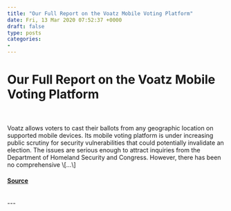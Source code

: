 ```yaml
---
title: "Our Full Report on the Voatz Mobile Voting Platform"
date: Fri, 13 Mar 2020 07:52:37 +0000
draft: false
type: posts
categories: 
- 
---
```

# Our Full Report on the Voatz Mobile Voting Platform

<br/>

<br/>
Voatz allows voters to cast their ballots from any geographic location on supported mobile devices. Its mobile voting platform is under increasing public scrutiny for security vulnerabilities that could potentially invalidate an election. The issues are serious enough to attract inquiries from the Department of Homeland Security and Congress. However, there has been no comprehensive \[…\]

#### [Source](https://blog.trailofbits.com/2020/03/13/our-full-report-on-the-voatz-mobile-voting-platform/)

<br/>
---
